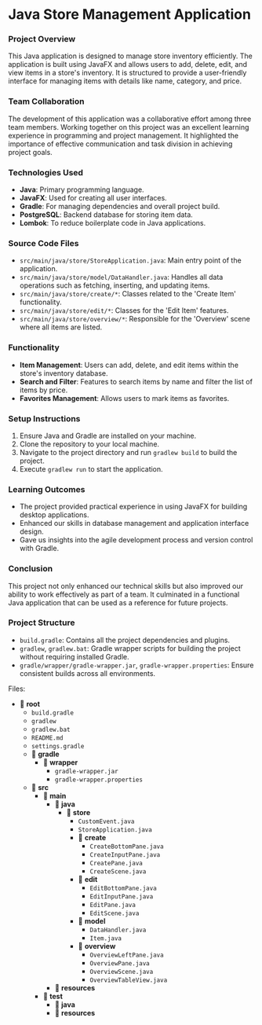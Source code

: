 # Java Store Management Application

### Project Overview
This Java application is designed to manage store inventory efficiently. The application is built using JavaFX and allows users to add, delete, edit, and view items in a store's inventory. It is structured to provide a user-friendly interface for managing items with details like name, category, and price.

### Team Collaboration
The development of this application was a collaborative effort among three team members. Working together on this project was an excellent learning experience in programming and project management. It highlighted the importance of effective communication and task division in achieving project goals.

### Technologies Used
- **Java**: Primary programming language.
- **JavaFX**: Used for creating all user interfaces.
- **Gradle**: For managing dependencies and overall project build.
- **PostgreSQL**: Backend database for storing item data.
- **Lombok**: To reduce boilerplate code in Java applications.

### Source Code Files
- `src/main/java/store/StoreApplication.java`: Main entry point of the application.
- `src/main/java/store/model/DataHandler.java`: Handles all data operations such as fetching, inserting, and updating items.
- `src/main/java/store/create/*`: Classes related to the 'Create Item' functionality.
- `src/main/java/store/edit/*`: Classes for the 'Edit Item' features.
- `src/main/java/store/overview/*`: Responsible for the 'Overview' scene where all items are listed.

### Functionality
- **Item Management**: Users can add, delete, and edit items within the store's inventory database.
- **Search and Filter**: Features to search items by name and filter the list of items by price.
- **Favorites Management**: Allows users to mark items as favorites.

### Setup Instructions
1. Ensure Java and Gradle are installed on your machine.
2. Clone the repository to your local machine.
3. Navigate to the project directory and run `gradlew build` to build the project.
4. Execute `gradlew run` to start the application.

### Learning Outcomes
- The project provided practical experience in using JavaFX for building desktop applications.
- Enhanced our skills in database management and application interface design.
- Gave us insights into the agile development process and version control with Gradle.

### Conclusion
This project not only enhanced our technical skills but also improved our ability to work effectively as part of a team. It culminated in a functional Java application that can be used as a reference for future projects.

### Project Structure

- `build.gradle`: Contains all the project dependencies and plugins.
- `gradlew`, `gradlew.bat`: Gradle wrapper scripts for building the project without requiring installed Gradle.
- `gradle/wrapper/gradle-wrapper.jar`, `gradle-wrapper.properties`: Ensure consistent builds across all environments.

Files:
- 📁 **root**
  - `build.gradle`
  - `gradlew`
  - `gradlew.bat`
  - `README.md`
  - `settings.gradle`
  - 📁 **gradle**
    - 📁 **wrapper**
      - `gradle-wrapper.jar`
      - `gradle-wrapper.properties`
  - 📁 **src**
    - 📁 **main**
      - 📁 **java**
        - 📁 **store**
          - `CustomEvent.java`
          - `StoreApplication.java`
          - 📁 **create**
            - `CreateBottomPane.java`
            - `CreateInputPane.java`
            - `CreatePane.java`
            - `CreateScene.java`
          - 📁 **edit**
            - `EditBottomPane.java`
            - `EditInputPane.java`
            - `EditPane.java`
            - `EditScene.java`
          - 📁 **model**
            - `DataHandler.java`
            - `Item.java`
          - 📁 **overview**
            - `OverviewLeftPane.java`
            - `OverviewPane.java`
            - `OverviewScene.java`
            - `OverviewTableView.java`
      - 📁 **resources**
    - 📁 **test**
      - 📁 **java**
      - 📁 **resources**
